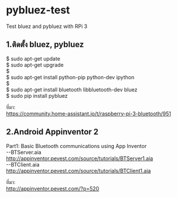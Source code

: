 # pybluez-test
Test bluez and pybluez with RPi 3  

1.ติดตั้ง bluez, pybluez  
----------------------------------  
$ sudo apt-get update  
$ sudo apt-get upgrade  
$  
$ sudo apt-get install python-pip python-dev ipython  
$  
$ sudo apt-get install bluetooth libbluetooth-dev bluez  
$ sudo pip install pybluez  
  
ที่มา:   
https://community.home-assistant.io/t/raspberry-pi-3-bluetooth/951  
  
  
2.Android Appinventor 2  
----------------------------------  
Part1: Basic Bluetooth communications using App Inventor  
--BTServer.aia   
 http://appinventor.pevest.com/source/tutorials/BTServer1.aia  
--BTClient.aia  
 http://appinventor.pevest.com/source/tutorials/BTClient1.aia  
  
ที่มา:    
http://appinventor.pevest.com/?p=520   

